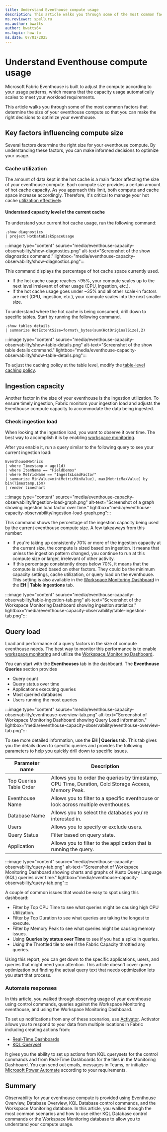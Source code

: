 ```yaml
---
title: Understand Eventhouse compute usage
description: This article walks you through some of the most common factors that determine the size of your eventhouse compute so that you can make the right decisions to optimize your eventhouse.
ms.reviewer: spelluru
ms.author: bwatts
author: bwatts64
ms.topic: how-to
ms.date: 07/01/2025
---
```


# Understand Eventhouse compute usage
Microsoft Fabric Eventhouse is built to adjust the compute according to your usage patterns, which means that the capacity usage automatically scales to meet your workload requirements.

This article walks you through some of the most common factors that determine the size of your eventhouse compute so that you can make the right decisions to optimize your eventhouse.

## Key factors influencing compute size

Several factors determine the right size for your eventhouse compute. By understanding these factors, you can make informed decisions to optimize your usage.

### Cache utilization

The amount of data kept in the hot cache is a main factor affecting the size of your eventhouse compute. Each compute size provides a certain amount of hot cache capacity. As you approach this limit, both compute and cache space increase accordingly. Therefore, it's critical to manage your hot cache [utilization effectively](/kusto/management/cache-policy).

#### Understand capacity level of the current cache 

To understand your current hot cache usage, run the following command:

```
.show diagnostics
| project HotDataDiskSpaceUsage
```

:::image type="content" source="media/eventhouse-capacity-observability/show-diagnostics.png" alt-text="Screenshot of the show diagnostics command." lightbox="media/eventhouse-capacity-observability/show-diagnostics.png":::

This command displays the percentage of hot cache space currently used.

- If the hot cache usage reaches ~95%, your compute scales up to the next level irrelevant of other usage (CPU, ingestion, etc.).
- If the hot cache usage goes under ~35% and all other scale-in factors are met (CPU, ingestion, etc.), your compute scales into the next smaller size. 

To understand where the hot cache is being consumed, drill down to specific tables. Start by running the following command.

```
.show tables details
| summarize HotExtentSize=format\_bytes(sum(HotOriginalSize),2)
```

:::image type="content" source="media/eventhouse-capacity-observability/show-table-details.png" alt-text="Screenshot of the show table details command." lightbox="media/eventhouse-capacity-observability/show-table-details.png":::

To adjust the caching policy at the table level, modify the [table-level caching policy](/kusto/management/cache-policy?view=microsoft-fabric&preserve-view=true).

## Ingestion capacity

Another factor in the size of your eventhouse is the ingestion utilization. To ensure timely ingestion, Fabric monitors your ingestion load and adjusts the Eventhouse compute capacity to accommodate the data being ingested.

### Check ingestion load

When looking at the ingestion load, you want to observe it over time. The best way to accomplish it is by enabling [workspace monitoring](../fundamentals/enable-workspace-monitoring.md).

After you enable it, run a query similar to the following query to see your current ingestion load:

```
EventhouseMetrics
| where Timestamp > ago(1d)
| where ItemName == "FieldDemos"
| where MetricName == "IngestsLoadFactor"
| summarize MinValue=min(MetricMinValue), max(MetricMaxValue) by bin(Timestamp,15m)
| render timechart
```

:::image type="content" source="media/eventhouse-capacity-observability/ingestion-load-graph.png" alt-text="Screenshot of a graph showing ingestion load factor over time." lightbox="media/eventhouse-capacity-observability/ingestion-load-graph.png":::

This command shows the percentage of the ingestion capacity being used by the current eventhouse compute size. A few takeaways from this number:

- If you're taking up consistently 70% or more of the ingestion capacity at the current size, the compute is sized based on ingestion. It means that unless the ingestion pattern changed, you continue to run at this compute size or larger, irrelevant of other activity.
- If this percentage consistently drops below 70%, it means that the compute is sized based on other factors. They could be the minimum capacity settings, cache utilization, or query load on the eventhouse. This setting is also available in the [Workspace Monitoring Dashboard](https://blog.fabric.microsoft.com/blog/introducing-template-dashboards-for-workspace-monitoring?ft=All) in the **EH | Table Ingestions** tab.

:::image type="content" source="media/eventhouse-capacity-observability/table-ingestion-tab.png" alt-text="Screenshot of the Workspace Monitoring Dashboard showing ingestion statistics." lightbox="media/eventhouse-capacity-observability/table-ingestion-tab.png":::

## Query load

Load and performance of a query factors in the size of compute eventhouse needs. The best way to monitor this performance is to enable [workspace monitoring](../fundamentals/enable-workspace-monitoring.md) and utilize the [Workspace Monitoring Dashboard](https://blog.fabric.microsoft.com/blog/introducing-template-dashboards-for-workspace-monitoring?ft=All).

You can start with the **Eventhouses** tab in the dashboard. The **Eventhouse Queries** section provides

- Query count
- Query status over time
- Applications executing queries
- Most queried databases
- Users running the most queries

:::image type="content" source="media/eventhouse-capacity-observability/eventhouse-overview-tab.png" alt-text="Screenshot of Workspace Monitoring Dashboard showing Query Load information." lightbox="media/eventhouse-capacity-observability/eventhouse-overview-tab.png":::

To see more detailed information, use the **EH | Queries** tab. This tab gives you the details down to specific queries and provides the following parameters to help you quickly drill down to specific issues.

| Parameter name | Description | 
| -------------- | ----------- |
| Top Queries Table Order | Allows you to order the queries by timestamp, CPU Time, Duration, Cold Storage Access, Memory Peak. |
| Eventhouse Name | Allows you to filter to a specific eventhouse or look across multiple eventhouses. |
| Database Name | Allows you to select the databases you're interested in. |
| Users | Allows you to specify or exclude users. |
| Query Status | Filter based on query state. |
| Application | Allows you to filter to the application that is running the query. |

:::image type="content" source="media/eventhouse-capacity-observability/query-tab.png" alt-text="Screenshot of Workspace Monitoring Dashboard showing charts and graphs of Kusto Query Language (KQL) queries over time." lightbox="media/eventhouse-capacity-observability/query-tab.png":::

A couple of common issues that would be easy to spot using this dashboard:

- Filter by Top CPU Time to see what queries might be causing high CPU Utilization.
- Filter by Top Duration to see what queries are taking the longest to execute.
- Filter by Memory Peak to see what queries might be causing memory issues.
- Using **Queries by status over Time** to see if you had a spike in queries.
- Using the Throttled tile to see if the Fabric Capacity throttled any queries.
  
Using this report, you can get down to the specific applications, users, and queries that might need your attention. This article doesn't cover query optimization but finding the actual query text that needs optimization lets you start that process.

### Automate responses

In this article, you walked through observing usage of your eventhouse using control commands, queries against the Workspace Monitoring eventhouse, and using the Workspace Monitoring Dashboard.

To set up notifications from any of these scenarios, use [Activator](data-activator/activator-introduction.md). Activator allows you to respond to your data from multiple locations in Fabric including creating actions from:

- [Real-Time Dashboards](data-activator/activator-get-data-real-time-dashboard.md)
- [KQL Queryset](data-activator/activator-alert-queryset.md)

It gives you the ability to set up actions from KQL querysets for the control commands and from Real-Time Dashboards for the tiles in the Monitoring Dashboard. You can send out emails, messages in Teams, or initialize [Microsoft Power Automate](https://www.microsoft.com/power-platform/products/power-automate) according to your requirements.

## Summary

Observability for your eventhouse compute is provided using Eventhouse Overview, Database Overview, KQL Database control commands, and the Workspace Monitoring database. In this article, you walked through the most common scenarios and how to use either KQL Database control commands or the Workspace Monitoring database to allow you to understand your compute usage.

